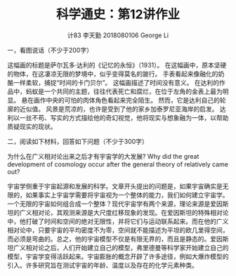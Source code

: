 <center> <h1> 科学通史：第12讲作业 </h1> </center>

<center> 计83 李天勤 2018080106 George Li</center>

一，看图说话（不少于200字）


这幅画的标题是萨尔瓦多·达利的《记忆的永恒》（1931）。 在这幅画中，原本坚硬的物体，在这凄凉无限的梦境中，似乎变得莫名的跛行。 手表看起来像融化的奶酪一样柔软，捕捉“时间的卡门贝尔”。 这幅画描述了时间没有意义。 在达利的作品中，蚂蚁是一个共同的主题，往往代表死亡和腐烂，在位于左角的金表上最为明显。 悬在画作中央的可怕的肉体角色看起来完全陌生。 然而，它是达利自己的轮廓的近似值。 风景是荒凉的，也许是受到了他的家乡加泰罗尼亚海岸的启发。 达利以一丝不苟、写实的方式描绘他的奇幻视觉，他将现实与想象融为一体，以帮助质疑现实的现状。


二，阅读如下材料，回答如下问题（不少于300字）

为什么在广义相对论出来之后才有宇宙学的大发展? Why did the great development of cosmology occur after the general theory of relatively came out? 

宇宙学侧重于宇宙起源和发展的科学。文章开头提出的问题是，如果宇宙确实是无限的，如果事实上宇宙学需要将宇宙视为一个整体的能力，我们如何建立宇宙学。一个无限的宇宙如何组合成一个整体？现代宇宙学有两个来源，理论来源是爱因斯坦的广义相对论，其观测来源是大尺度红移现象的发现。在爱因斯坦的特殊相对论中，他打破了时间和空间的绝对无限性，并将它们与运动联系起来。而在他的广义相对论中，只要宇宙的平均密度不为零，空间就不能描述为平坦的欧几里得空间，而必须是弯曲的。总之，他的宇宙模型不仅是有限无界的，而且是静态的。爱因斯坦广义相对论之后，人们开始建立自己的模型，弗里德曼等科学家开始建立自己的模型，宇宙学变得活跃起来。宇宙膨胀的概念开辟了许多途径，例如大爆炸模型的引入。许多研究旨在测试宇宙的年龄、温度以及存在的化学元素种类。

